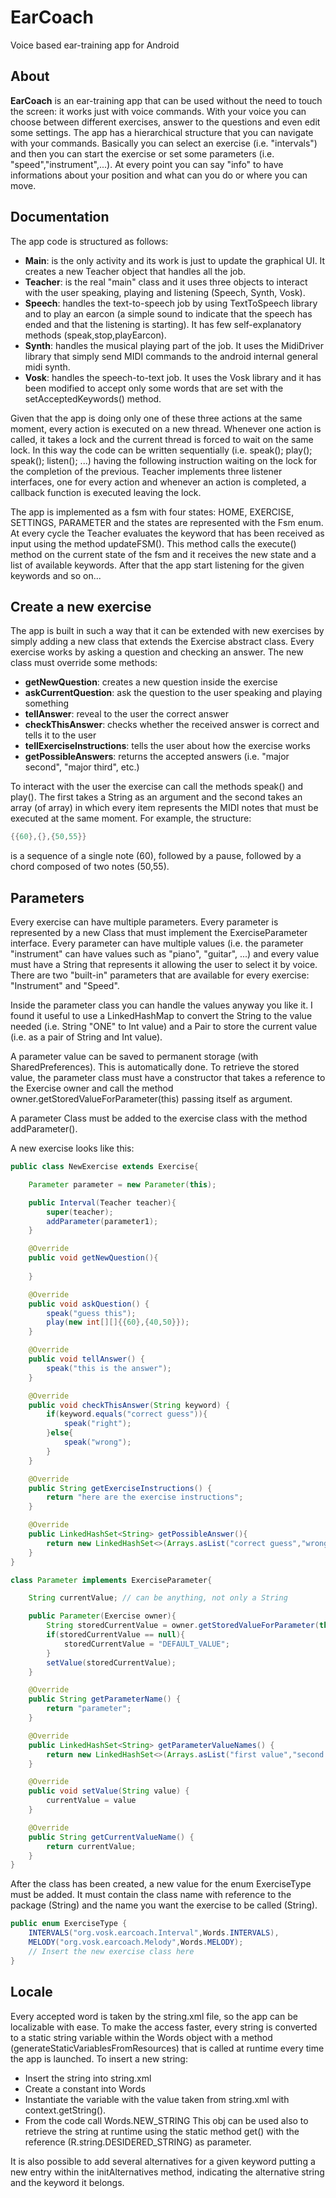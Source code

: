 # EarCoach
Voice based ear-training app for Android

## About 

**EarCoach** is an ear-training app that can be used without the need to touch the screen: it works just with voice commands. With your voice you can choose between different exercises, answer to the questions and even edit some settings. The app has a hierarchical structure that you can navigate with your commands. Basically you can select an exercise (i.e. "intervals") and then you can start the exercise or set some parameters (i.e. "speed","instrument",...). At every point you can say "info" to have informations about your position and what can you do or where you can move.

## Documentation
The app code is structured as follows:
- **Main**: is the only activity and its work is just to update the graphical UI. It creates a new Teacher object that handles all the job.
- **Teacher**: is the real "main" class and it uses three objects to interact with the user speaking, playing and listening (Speech, Synth, Vosk). 
- **Speech**: handles the text-to-speech job by using TextToSpeech library and to play an earcon (a simple sound to indicate that the speech has ended and that the listening is starting). It has few self-explanatory methods (speak,stop,playEarcon).
- **Synth**: handles the musical playing part of the job. It uses the MidiDriver library that simply send MIDI commands to the android internal general midi synth.
- **Vosk**: handles the speech-to-text job. It uses the Vosk library and it has been modified to accept only some words that are set with the setAcceptedKeywords() method.

Given that the app is doing only one of these three actions at the same moment, every action is executed on a new thread. Whenever one action is called, it takes a lock and the current thread is forced to wait on the same lock. In this way the code can be written sequentially (i.e. speak(); play(); speak(); listen(); ...) having the following instruction waiting on the lock for the completion of the previous. Teacher implements three listener interfaces, one for every action and whenever an action is completed, a callback function is executed leaving the lock.

The app is implemented as a fsm with four states: HOME, EXERCISE, SETTINGS, PARAMETER and the states are represented with the Fsm enum. At every cycle the Teacher evaluates the keyword that has been received as input using the method updateFSM(). This method calls the execute() method on the current state of the fsm and it receives the new state and a list of available keywords. After that the app start listening for the given keywords and so on...

## Create a new exercise
The app is built in such a way that it can be extended with new exercises by simply adding a new class that extends the Exercise abstract class. Every exercise works by asking a question and checking an answer. The new class must override some methods:

- **getNewQuestion**: creates a new question inside the exercise
- **askCurrentQuestion**: ask the question to the user speaking and playing something
- **tellAnswer**: reveal to the user the correct answer
- **checkThisAnswer**: checks whether the received answer is correct and tells it to the user
- **tellExerciseInstructions**: tells the user about how the exercise works
- **getPossibleAnswers**: returns the accepted answers (i.e. "major second", "major third", etc.)

To interact with the user the exercise can call the methods speak() and play(). The first takes a String as an argument and the second takes an array (of array) in which every item represents the MIDI notes that must be executed at the same moment. For example, the structure:

```java
{{60},{},{50,55}}
```
is a sequence of a single note (60), followed by a pause, followed by a chord composed of two notes (50,55).

## Parameters

Every exercise can have multiple parameters. Every parameter is represented by a new Class that must implement the ExerciseParameter interface. Every parameter can have multiple values (i.e. the parameter "instrument" can have values such as "piano", "guitar", ...) and every value must have a String that represents it allowing the user to select it by voice. There are two "built-in" parameters that are available for every exercise: "Instrument" and "Speed".

Inside the parameter class you can handle the values anyway you like it. I found it useful to use a LinkedHashMap to convert the String to the value needed (i.e. String "ONE" to Int value) and a Pair to store the current value (i.e. as a pair of String and Int value).

A parameter value can be saved to permanent storage (with SharedPreferences). This is automatically done. To retrieve the stored value, the parameter class must have a constructor that takes a reference to the Exercise owner and call the method owner.getStoredValueForParameter(this) passing itself as argument. 

A parameter Class must be added to the exercise class with the method addParameter().

A new exercise looks like this:

```java
public class NewExercise extends Exercise{

    Parameter parameter = new Parameter(this);

    public Interval(Teacher teacher){
        super(teacher);
        addParameter(parameter1);
    }

    @Override
    public void getNewQuestion(){
		
    }

    @Override
    public void askQuestion() {
		speak("guess this");
		play(new int[][]{{60},{40,50}});
    }

    @Override
    public void tellAnswer() {
        speak("this is the answer");
    }

    @Override
    public void checkThisAnswer(String keyword) {
		if(keyword.equals("correct guess")){
			speak("right");
		}else{
			speak("wrong");
		}
    }

    @Override
    public String getExerciseInstructions() {
        return "here are the exercise instructions";
    }

    @Override
    public LinkedHashSet<String> getPossibleAnswer(){
        return new LinkedHashSet<>(Arrays.asList("correct guess","wrong guess"));
    }
}

class Parameter implements ExerciseParameter{

    String currentValue; // can be anything, not only a String

    public Parameter(Exercise owner){
        String storedCurrentValue = owner.getStoredValueForParameter(this);
        if(storedCurrentValue == null){
            storedCurrentValue = "DEFAULT_VALUE";
        }
        setValue(storedCurrentValue);
    }

    @Override
    public String getParameterName() {
        return "parameter";
    }

    @Override
    public LinkedHashSet<String> getParameterValueNames() {
        return new LinkedHashSet<>(Arrays.asList("first value","second value"));
    }

    @Override
    public void setValue(String value) {
		currentValue = value
    }

    @Override
    public String getCurrentValueName() {
        return currentValue;
    }
}
```

After the class has been created, a new value for the enum ExerciseType must be added. It must contain the class name with reference to the package (String) and the name you want the exercise to be called (String).

```java
public enum ExerciseType {
    INTERVALS("org.vosk.earcoach.Interval",Words.INTERVALS),
    MELODY("org.vosk.earcoach.Melody",Words.MELODY);
    // Insert the new exercise class here
}
```

## Locale
Every accepted word is taken by the string.xml file, so the app can be localizable with ease. To make the access faster, every string is converted to a static string variable within the Words object with a method (generateStaticVariablesFromResources) that is called at runtime every time the app is launched. To insert a new string:
- Insert the string into string.xml
- Create a constant into Words
- Instantiate the variable with the value taken from string.xml with context.getString().
- From the code call Words.NEW_STRING
This obj can be used also to retrieve the string at runtime using the static method get() with the reference (R.string.DESIDERED_STRING) as parameter.

It is also possible to add several alternatives for a given keyword putting a new entry within the initAlternatives method, indicating the alternative string and the keyword it belongs. 
